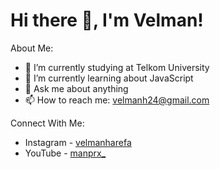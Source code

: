 # Hi there 👋, I'm Velman!
About Me:

- 🔭 I’m currently studying at Telkom University
- 🌱 I’m currently learning about JavaScript
- 💬 Ask me about anything
- 📫 How to reach me: velmanh24@gmail.com

Connect With Me:
- Instagram - [velmanharefa](https://www.instagram.com/)
- YouTube - [manprx_](https://www.youtube.com/channel/UCl_Jw_hHWo5EBqt41E9vcsA)

<!--
**velmanharefa/velmanharefa** is a ✨ _special_ ✨ repository because its `README.md` (this file) appears on your GitHub profile.

Here are some ideas to get you started:

- 🔭 I’m currently working on ...
- 🌱 I’m currently learning ...
- 👯 I’m looking to collaborate on ...
- 🤔 I’m looking for help with ...
- 💬 Ask me about ...
- 📫 How to reach me: ...
- 😄 Pronouns: ...
- ⚡ Fun fact: ...
-->
